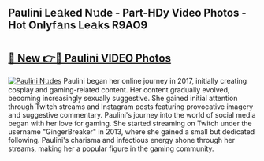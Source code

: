 ## Paulini Le𝚊ked N𝚞de - Part-HDy Video Photos - Hot Onlyf𝚊ns Le𝚊ks R9AO9

# <h2><a href="http://ab51254.deff.icu/?id=Paulini">🔗 New 👉🔴 Paulini VIDEO Photos</a></h2>

[![Paulini N𝚞des](https://i.imgur.com/rIISA9y.gif)](http://ab51254.deff.icu/?id=Paulini)
Paulini began her online journey in 2017, initially creating cosplay and gaming-related content. Her content gradually evolved, becoming increasingly sexually suggestive. She gained initial attention through Twitch streams and Instagram posts featuring provocative imagery and suggestive commentary. Paulini's journey into the world of social media began with her love for gaming. She started streaming on Twitch under the username "GingerBreaker" in 2013, where she gained a small but dedicated following. Paulini's charisma and infectious energy shone through her streams, making her a popular figure in the gaming community.
